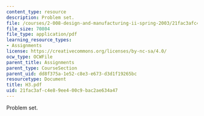 ```yaml
---
content_type: resource
description: Problem set.
file: /courses/2-008-design-and-manufacturing-ii-spring-2003/21fac3afc4e89ee400c9bac2ae634a47_H3.pdf
file_size: 70804
file_type: application/pdf
learning_resource_types:
- Assignments
license: https://creativecommons.org/licenses/by-nc-sa/4.0/
ocw_type: OCWFile
parent_title: Assignments
parent_type: CourseSection
parent_uid: dd8f375a-1e52-c8e3-e673-d3d1f19265bc
resourcetype: Document
title: H3.pdf
uid: 21fac3af-c4e8-9ee4-00c9-bac2ae634a47
---
```

Problem set.